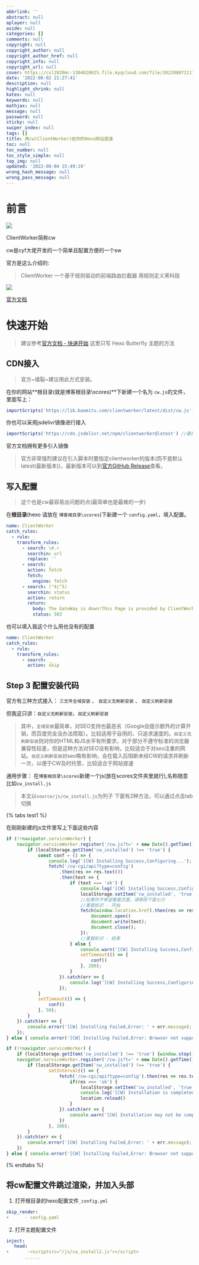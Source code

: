 ```yaml
---
abbrlink: ''
abstract: null
aplayer: null
aside: null
categories: []
comments: null
copyright: null
copyright_author: null
copyright_author_href: null
copyright_info: null
copyright_url: null
cover: https://cxl2020mc-1304820025.file.myqcloud.com/file/202208072111228.png
date: '2022-08-02 21:27:41'
description: null
highlight_shrink: null
katex: null
keywords: null
mathjax: null
message: null
password: null
sticky: null
swiper_index: null
tags: []
title: 用cw(ClientWorker)给你的Hexo网站提速
toc: null
toc_number: null
toc_style_simple: null
top_img: null
updated: '2022-08-04 15:49:19'
wrong_hash_message: null
wrong_pass_message: null
---
```


# 前言

![](https://cxl2020mc-1304820025.file.myqcloud.com/file/202208072111228.png)

ClientWorker简称cw

cw是cyf大佬开发的一个简单且配置方便的一个sw

官方是这么介绍的:

> ClientWorker
> 一个基于规则驱动的前端路由拦截器
> 用规则定义黑科技

![](https://cxl2020mc-1304820025.file.myqcloud.com/file/202208072113936.png)

[官方文档](https://clientworker.js.org/)

# 快速开始

> 建议参考[官方文档 - 快速开始](https://clientworker.js.org/start.html#%E5%BF%AB%E9%80%9F%E5%BC%80%E5%A7%8B)
> 这里只写 Hexo Butterfly 主题的方法

## CDN接入

> 官方~墙裂~建议用此方式安装。

在你的网站**根目录(就是博客根目录\scores)**下新建一个名为 `cw.js`的文件，里面写上：

```js
importScripts('https://lib.baomitu.com/clientworker/latest/dist/cw.js')
```

你也可以采用jsdelivr镜像进行接入

```js
importScripts('https://cdn.jsdelivr.net/npm/clientworker@latest') //最好指定版本
```

官方文档拥有更多引入镜像

> 官方非常强烈建议在引入脚本时要指定clientworker的版本(而不是默认latest(最新版本))，最新版本可以到[官方GitHub Release](https://github.com/ChenYFan/ClientWorker/releases)查看。

## 写入配置

> 这个也是cw最容易出问题的点(最简单也是最难的一步)

在**根目录**(hexo 请放在 `博客根目录\scores`)下新建一个 `config.yaml`，填入配置。

```yaml
name: ClientWorker 
catch_rules:
  - rule: _
    transform_rules:
      - search: \#.+
        searchin: url
        replace: ''
      - search: _ 
        action: fetch
        fetch:
          engine: fetch 
      - search: (^4|^5) 
        searchin: status 
        action: return
        return:
          body: The GateWay is down!This Page is provided by ClientWorker!
          status: 503
```

也可以填入我这个什么用也没有的配置

```yaml
name: ClientWorker
catch_rules:
  - rule: _
    transform_rules:
      - search: _
        action: skip
```

## Step 3 配置安装代码

官方有三种方式接入： `三文件全域安装` 、 `自定义无刷新安装` 、 `自定义刷新安装`

但我这只讲：`自定义无刷新安装`、`自定义刷新安装`

> 其中，`全域安装`最简单，对SEO支持也最恶劣（Google会提示额外的计算开销，而百度完全没办法爬取）。比较适用于自用的、只追求速度的。`自定义无刷新安装`则对你的HTML和JS水平有所要求，对于部分不遵守标准的浏览器兼容性较差，但是这种方法对SEO没有影响，比较适合于对seo注重的网站。`自定义刷新安装`对seo略有影响，会在载入后阻断未经CW的请求并刷新一次，以便于CW及时托管，比较适合于网站提速

通用步骤：
在`博客根目录\scores`新建一个js(放在scores文件夹里就行),名称随意比如`cw_install.js`

> 本文以`source/js/cw_install.js`为列子
> 下面有2种方法，可以通过点击tab切换

{% tabs test1 %}

<!-- tab 自定义无刷新安装 -->

在刚刚新建的js文件里写上下面这些内容

```js
if (!!navigator.serviceWorker) {
    navigator.serviceWorker.register('/cw.js?t=' + new Date().getTime()).then(async (registration) => {
        if (localStorage.getItem('cw_installed') !== 'true') {
            const conf = () => {
                console.log('[CW] Installing Success,Configuring...');
                fetch('/cw-cgi/api?type=config')
                    .then(res => res.text())
                    .then(text => {
                        if (text === 'ok') {
                            console.log('[CW] Installing Success,Configuring Success,Starting...');
                            localStorage.setItem('cw_installed', 'true');
                            //如果你不希望重载页面，请移除下面七行
                            //重载标识 - 开始
                            fetch(window.location.href).then(res => res.text()).then(text => {
                                document.open()
                                document.write(text);
                                document.close();
                            });
                            //重载标识 - 结束
                        } else {
                            console.warn('[CW] Installing Success,Configuring Failed,Sleeping 200ms...');
                            setTimeout(() => {
                                conf()
                            }, 200);
                        }
                    }).catch(err => {
                        console.log('[CW] Installing Success,Configuring Error,Exiting...');
                    });
            }
            setTimeout(() => {
                conf()
            }, 50);
        }
    }).catch(err => {
        console.error('[CW] Installing Failed,Error: ' + err.message);
    });
} else { console.error('[CW] Installing Failed,Error: Browser not support service worker'); }
```

<!-- endtab -->

<!-- tab 自定义刷新安装 -->

```js
if (!!navigator.serviceWorker) {
    if (localStorage.getItem('cw_installed') !== 'true') {window.stop();}
    navigator.serviceWorker.register('/cw.js?t=' + new Date().getTime()).then(async (registration) => {
        if (localStorage.getItem('cw_installed') !== 'true') {
                setInterval(() => {
                    fetch('/cw-cgi/api?type=config').then(res => res.text()).then(res => {
                        if(res === 'ok') {
                            localStorage.setItem('cw_installed', 'true');
                            console.log('[CW] Installation is completed.Reloading...');
                            location.reload()
                        }
                    }).catch(err => {
                        console.warn('[CW] Installation may not be complete, try again later.')
                    })
                }, 100);
        }
    }).catch(err => {
        console.error('[CW] Installing Failed,Error: ' + err.message);
    })
} else { console.error('[CW] Installing Failed,Error: Browser not support service worker'); }
```

<!-- endtab -->

{% endtabs %}

## 将cw配置文件跳过渲染，并加入头部

1. 打开根目录的hexo配置文件`_config.yml`

```yml
skip_render: 
+      - config.yaml
```

2. 打开主题配置文件

```yml
inject: 
   head:
+       -<scriptsrc="/js/cw_install2.js"></script>
       ......
```
